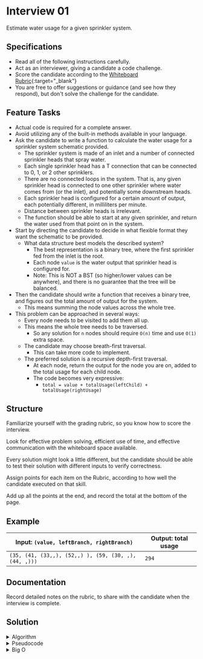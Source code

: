 # Interview 01

Estimate water usage for a given sprinkler system.

## Specifications

- Read all of the following instructions carefully.
- Act as an interviewer, giving a candidate a code challenge.
- Score the candidate according to the [Whiteboard Rubric](https://docs.google.com/spreadsheets/d/1scthkmARfzAFZrSYAp6LA2coOaoWUWbSzMbtIU4jcHw){:target="_blank"}
- You are free to offer suggestions or guidance (and see how they respond), but don't solve the challenge for the candidate.

## Feature Tasks

- Actual code is required for a complete answer.
- Avoid utilizing any of the built-in methods available in your language.
- Ask the candidate to write a function to calculate the water usage for a sprinkler system schematic provided.
  - The sprinkler system is made of an inlet and a number of connected sprinkler heads that spray water.
  - Each single sprinkler head has a T connection that can be connected to 0, 1, or 2 other sprinklers.
  - There are no connected loops in the system. That is, any given sprinkler head is connected to one other sprinkler where water comes from (or the inlet), and potentially some downstream heads.
  - Each sprinkler head is configured for a certain amount of output, each potentially different, in milliliters per minute.
  - Distance between sprinkler heads is irrelevant.
  - The function should be able to start at any given sprinkler, and return the water used from that point on in the system.
- Start by directing the candidate to decide in what flexible format they want the schematic to be provided.
  - What data structure best models the described system?
    - The best representation is a binary tree, where the first sprinkler fed from the inlet is the root.
    - Each node `value` is the water output that sprinkler head is configured for.
    - Note: This is NOT a BST (so higher/lower values can be anywhere), and there is no guarantee that the tree will be balanced.
- Then the candidate should write a function that receives a binary tree, and figures out the total amount of output for the system.
  - This means summing the node values across the whole tree.
- This problem can be approached in several ways:
  - Every node needs to be visited to add them all up.
  - This means the whole tree needs to be traversed.
    - So any solution for `n` nodes should require `O(n)` time and use `O(1)` extra space.
  - The candidate may choose breath-first traversal.
    - This can take more code to implement.
  - The preferred solution is a recursive depth-first traversal.
    - At each node, return the output for the node you are on, added to the total usage for each child node.
    - The code becomes very expressive:
      - `total = value + totalUsage(leftChild) + totalUsage(rightUsage)`

## Structure

Familiarize yourself with the grading rubric, so you know how to score the interview.

Look for effective problem solving, efficient use of time, and effective communication with the whiteboard space available.

Every solution might look a little different, but the candidate should be able to test their solution with different inputs to verify correctness.

Assign points for each item on the Rubric, according to how well the candidate executed on that skill.

Add up all the points at the end, and record the total at the bottom of the page.

## Example

| Input: `(value, leftBranch, rightBranch)` | Output: total usage |
|-----|----|
| `(35, (41, (33,,), (52,,) ), (59, (30, ,), (44, ,)))` | `294` |

## Documentation

Record detailed notes on the rubric, to share with the candidate when the interview is complete.

## Solution

<details>
  <summary>Algorithm</summary>
  In order to estimate our water usage, we'll traverse a Binary Tree that represents our sprinkler system.  Each Sprinkler head is represented by a node in our tree, and that value is the amount of milliliters per minute that our sprinkler requires.  If we traverse the tree and sum all values across the sprinkler system we should have a good estimate for water usage.  Our solution used a depth first recursive traversal, in this case our function will use pre-order traversal.  And at each node, we'll add to a number that represents our sum, and continue to sum as long as there are more sprinkler heads connected to our current sprinkler node.  Return the sum when all sprinkler nodes have been summed
</details>
<details>
  <summary>Pseudocode</summary>
  <pre><code>algorithm SUM_WATER_USAGE:
  declare node SPRINKLER <- input Node
  declare number SUM <- our sum value
  if SPRINKLER node is not null:
    add the SPRINKLER value to the SUM
    return SUM_WATER_USAGE on first SPRINKLER node plus SUM_WATER_USAGE on SPRINKLER second node</code></pre>
</details>
<details>
  <summary>Big O</summary>
  This solution's complexity scales directly with the input size for both space and time: 0(n).  All node values have to be read in order to calculate the sum value, so our code will run longer the more sprinkler heads our system has.  This solution also uses recursion, which will add a frame to the call stack every time we invoke our function on a new node.  This gives our function a linear complexity for both space and time: 0(n).
</details>

